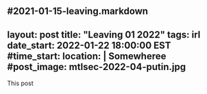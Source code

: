 #2021-01-15-leaving.markdown
---
layout: post
title:  "Leaving 01 2022"
tags: irl
date_start: 2022-01-22 18:00:00 EST
#time_start:
location: |
  Somewheree
#post_image: mtlsec-2022-04-putin.jpg
---
This post
